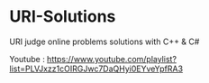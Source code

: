 # URI-Solutions
URI judge online problems solutions
with C++ & C# 

Youtube : https://www.youtube.com/playlist?list=PLVJxzz1cOIRGJwc7DaQHyi0EYveYpfRA3
